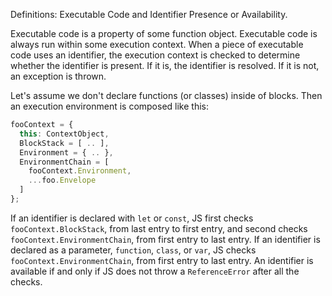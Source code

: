 Definitions: Executable Code and Identifier Presence or Availability.

Executable code is a property of some function object. Executable code is always run within some execution context. When a piece of executable code uses an identifier, the execution context is checked to determine whether the identifier is present. If it is, the identifier is resolved. If it is not, an exception is thrown.

Let's assume we don't declare functions (or classes) inside of blocks. Then an execution environment is composed like this:

```js
fooContext = {
  this: ContextObject,
  BlockStack = [ .. ],
  Environment = { .. },
  EnvironmentChain = [
    fooContext.Environment,
    ...foo.Envelope  
  ]
};
```

If an identifier is declared with `let` or `const`, JS first checks `fooContext.BlockStack`, from last entry to first entry, and second checks `fooContext.EnvironmentChain`, from first entry to last entry. If an identifier is declared as a parameter, `function`, `class`, or `var`, JS checks `fooContext.EnvironmentChain`, from first entry to last entry. An identifier is available if and only if JS does not throw a `ReferenceError` after all the checks.
